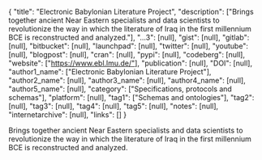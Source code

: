 {
  "title": "Electronic Babylonian Literature Project",
  "description": ["Brings together ancient Near Eastern specialists and data scientists to revolutionize the way in which the literature of Iraq in the first millennium BCE is reconstructed and analyzed."],
  "...3": [null],
  "gist": [null],
  "gitlab": [null],
  "bitbucket": [null],
  "launchpad": [null],
  "twitter": [null],
  "youtube": [null],
  "blogpost": [null],
  "cran": [null],
  "pypi": [null],
  "codeberg": [null],
  "website": ["https://www.ebl.lmu.de/"],
  "publication": [null],
  "DOI": [null],
  "author1_name": ["Electronic Babylonian Literature Project"],
  "author2_name": [null],
  "author3_name": [null],
  "author4_name": [null],
  "author5_name": [null],
  "category": ["Specifications, protocols and schemas"],
  "platform": [null],
  "tag1": ["Schemas and ontologies"],
  "tag2": [null],
  "tag3": [null],
  "tag4": [null],
  "tag5": [null],
  "notes": [null],
  "internetarchive": [null],
  "links": []
}

<!-- Generated by csv2md.R – do not edit by hand -->

Brings together ancient Near Eastern specialists and data scientists to revolutionize the way in which the literature of Iraq in the first millennium BCE is reconstructed and analyzed.